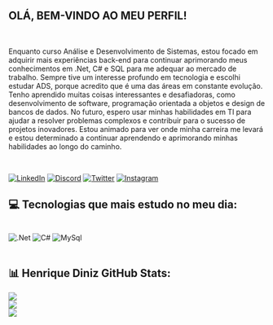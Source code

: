 


## OLÁ, BEM-VINDO AO MEU PERFIL!
<br/>

Enquanto curso Análise e Desenvolvimento de Sistemas, estou focado em adquirir mais experiências back-end para continuar aprimorando meus conhecimentos em .Net, C# e SQL para me adequar ao mercado de trabalho. Sempre tive um interesse profundo em tecnologia e escolhi estudar ADS, porque acredito que é uma das áreas em constante evolução. Tenho aprendido muitas coisas interessantes e desafiadoras, como desenvolvimento de software, programação orientada a objetos e design de bancos de dados. No futuro, espero usar minhas habilidades em TI para ajudar a resolver problemas complexos e contribuir para o sucesso de projetos inovadores. Estou animado para ver onde minha carreira me levará e estou determinado a continuar aprendendo e aprimorando minhas habilidades ao longo do caminho.






<br/>

[![LinkedIn](https://img.shields.io/badge/LinkedIn-0077B5?style=for-the-badge&logo=linkedin&logoColor=white/)](https://www.linkedin.com/in/pedro-henrique-diniz/)
[![Discord](https://img.shields.io/badge/Discord-7289DA?style=for-the-badge&logo=discord&logoColor=white)](https://discord.com/channels/@Liscanno#9238)
[![Twitter](https://img.shields.io/badge/Twitter-1DA1F2?style=for-the-badge&logo=twitter&logoColor=white)](https://twitter.com/Liscanno)
[![Instagram](https://img.shields.io/badge/Instagram-E4405F?style=for-the-badge&logo=instagram&logoColor=white)](https://www.instagram.com/ph___diniz/)

## 💻 Tecnologias que mais estudo no meu dia:

<div style="display: inline_block"><br/>
  <img align="center" alt=".Net" src="https://img.shields.io/badge/.NET-5C2D91?style=for-the-badge&logo=.net&logoColor=white" />  
  <img align="center" alt="C#" src="https://img.shields.io/badge/C%23-239120?style=for-the-badge&logo=c-sharp&logoColor=white" />
  <img align="center" alt="MySql" src="https://img.shields.io/badge/MySQL-00000F?style=for-the-badge&logo=mysql&logoColor=white" />

</div>

<br/>




## 📊 Henrique Diniz GitHub Stats:
![](https://github-readme-stats.vercel.app/api?username=Liscanno&theme=react&hide_border=false&include_all_commits=true&count_private=true)<br/>
![](https://github-readme-streak-stats.herokuapp.com/?user=Liscanno&theme=react&hide_border=false)<br/>
![](https://github-readme-stats.vercel.app/api/top-langs/?username=Liscanno&theme=react&hide_border=false&include_all_commits=true&count_private=true&layout=compact)

